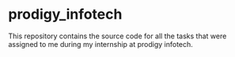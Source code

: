 # prodigy_infotech
This repository contains the source code for all the tasks that were assigned to me during my internship at prodigy infotech.  
